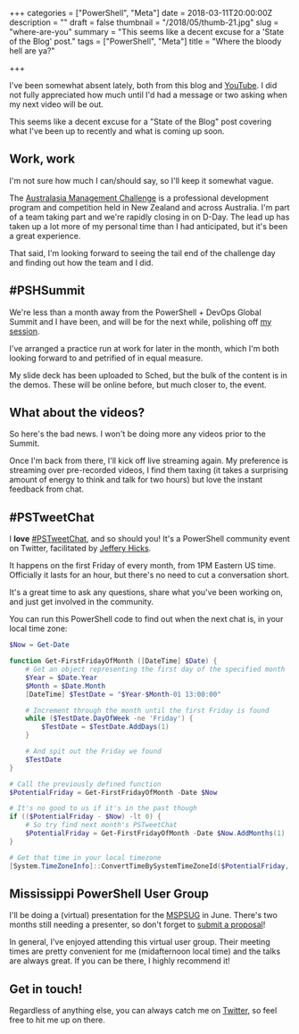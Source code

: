 +++
categories = ["PowerShell", "Meta"]
date = 2018-03-11T20:00:00Z
description = ""
draft = false
thumbnail = "/2018/05/thumb-21.jpg"
slug = "where-are-you"
summary = "This seems like a decent excuse for a 'State of the Blog' post."
tags = ["PowerShell", "Meta"]
title = "Where the bloody hell are ya?"

+++


I've been somewhat absent lately, both from this blog and [YouTube](https://www.youtube.com/c/JoshuaKingSolari). I did not fully appreciated how much until I'd had a message or two asking when my next video will be out.

This seems like a decent excuse for a "State of the Blog" post covering what I've been up to recently and what is coming up soon.

## **Work, work**

I'm not sure how much I can/should say, so I'll keep it somewhat vague.

The [Australasia Management Challenge](http://www.managementchallenge.com.au/about-the-challenge.html) is a professional development program and competition held in New Zealand and across Australia. I'm part of a team taking part and we're rapidly closing in on D-Day. The lead up has taken up a lot more of my personal time than I had anticipated, but it's been a great experience.

That said, I'm looking forward to seeing the tail end of the challenge day and finding out how the team and I did.

## **#PSHSummit**

We're less than a month away from the PowerShell + DevOps Global Summit and I have been, and will be for the next while, polishing off [my session](http://sched.co/Cq9V).

I've arranged a practice run at work for later in the month, which I'm both looking forward to and petrified of in equal measure.

My slide deck has been uploaded to Sched, but the bulk of the content is in the demos. These will be online before, but much closer to, the event.

## **What about the videos?**

So here's the bad news. I won't be doing more any videos prior to the Summit.

Once I'm back from there, I'll kick off live streaming again. My preference is streaming over pre-recorded videos, I find them taxing (it takes a surprising amount of energy to think and talk for two hours) but love the instant feedback from chat.

## **#PSTweetChat**

I **love**  [#PSTweetChat](https://twitter.com/search?f=tweets&vertical=default&q=%23PSTweetChat&src=typd), and so should you! It's a PowerShell community event on Twitter, facilitated by [Jeffery Hicks](https://twitter.com/JeffHicks).

It happens on the first Friday of every month, from 1PM Eastern US time. Officially it lasts for an hour, but there's no need to cut a conversation short.

It's a great time to ask any questions, share what you've been working on, and just get involved in the community.

You can run this PowerShell code to find out when the next chat is, in your local time zone:

```powershell
$Now = Get-Date

function Get-FirstFridayOfMonth ([DateTime] $Date) {
    # Get an object representing the first day of the specified month
    $Year = $Date.Year
    $Month = $Date.Month
    [DateTime] $TestDate = "$Year-$Month-01 13:00:00"

    # Increment through the month until the first Friday is found
    while ($TestDate.DayOfWeek -ne 'Friday') {
        $TestDate = $TestDate.AddDays(1)
    }

    # And spit out the Friday we found
    $TestDate
}

# Call the previously defined function
$PotentialFriday = Get-FirstFridayOfMonth -Date $Now

# It's no good to us if it's in the past though
if (($PotentialFriday - $Now) -lt 0) {
    # So try find next month's PSTweetChat
    $PotentialFriday = Get-FirstFridayOfMonth -Date $Now.AddMonths(1)
}

# Get that time in your local timezone
[System.TimeZoneInfo]::ConvertTimeBySystemTimeZoneId($PotentialFriday, 'US Eastern Standard Time', [System.TimeZoneInfo]::Local.Id)

```

## **Mississippi PowerShell User Group**

I'll be doing a (virtual) presentation for the [MSPSUG](http://mspsug.com/) in June. There's two months still needing a presenter, so don't forget to [submit a proposal](http://mspsug.com/2018/01/18/call-for-mississippi-virtual-powershell-user-group-speakers-2018/)!

In general, I've enjoyed attending this virtual user group. Their meeting times are pretty convenient for me (midafternoon local time) and the talks are always great. If you can be there, I highly recommend it!

## **Get in touch!**

Regardless of anything else, you can always catch me on [Twitter](https://twitter.com/WindosNZ), so feel free to hit me up on there.

